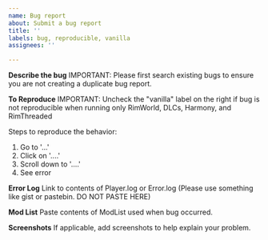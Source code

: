 ```yaml
---
name: Bug report
about: Submit a bug report
title: ''
labels: bug, reproducible, vanilla
assignees: ''

---
```


**Describe the bug**
IMPORTANT: Please first search existing bugs to ensure you are not creating a duplicate bug report.  

**To Reproduce**
IMPORTANT: Uncheck the "vanilla" label on the right if bug is not reproducible when running only RimWorld, DLCs, Harmony, and RimThreaded

Steps to reproduce the behavior:
1. Go to '...'
2. Click on '....'
3. Scroll down to '....'
4. See error

**Error Log**
Link to contents of Player.log or Error.log (Please use something like gist or pastebin. DO NOT PASTE HERE)

**Mod List**
Paste contents of ModList used when bug occurred.

**Screenshots**
If applicable, add screenshots to help explain your problem.

